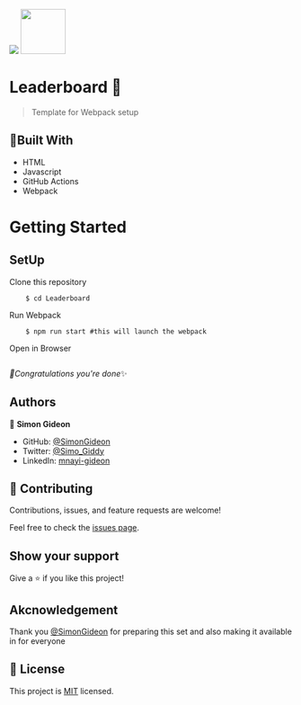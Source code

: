 ![](https://img.shields.io/badge/Microverse-blueviolet)
<img src="https://webpack.js.org/site-logo.1fcab817090e78435061.svg"  width=80>


# Leaderboard 🏢

> Template for Webpack setup

## 🗼Built With

- HTML
- Javascript
- GitHub Actions
- Webpack
# Getting Started
## SetUp
Clone this repository
```$ git clone https://github.com/SimonGideon/Leaderboard.git
    $ cd Leaderboard
```
Run Webpack
```$ npm install
    $ npm run start #this will launch the webpack
```
Open in Browser
```$ npm start #this runs the webpack and also opens on browser on default port
```

*🎉Congratulations you're done*✨

## Authors

👤 **Simon Gideon**

- GitHub: [@SimonGideon](https://github.com/SimonGideon)
- Twitter: [@Simo_Giddy](https://twitter.com/Simo_Giddy)
- LinkedIn: [mnayi-gideon](https://linkedin.com/in/mnayi-gideon)


## 🤝 Contributing

Contributions, issues, and feature requests are welcome!

Feel free to check the [issues page](../../issues/).

## Show your support

Give a ⭐️ if you like this project!

## Akcnowledgement
Thank you [@SimonGideon](https://github.com/SimonGideon) for preparing this set and also making it available in for everyone
## 📝 License

This project is [MIT](./MIT.md) licensed.
